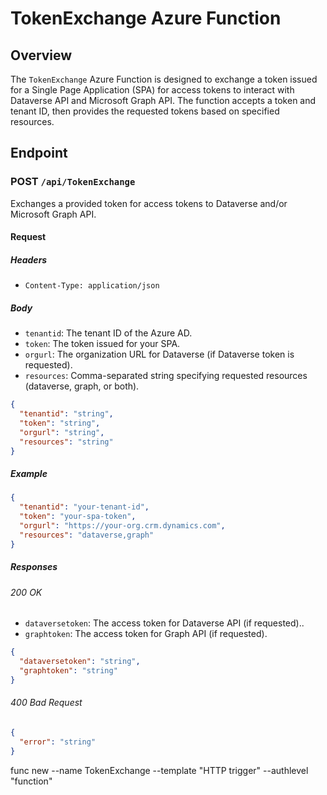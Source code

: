 # TokenExchange Azure Function

## Overview

The `TokenExchange` Azure Function is designed to exchange a token issued for a Single Page Application (SPA) for access tokens to interact with Dataverse API and Microsoft Graph API. The function accepts a token and tenant ID, then provides the requested tokens based on specified resources.

## Endpoint

### POST `/api/TokenExchange`

Exchanges a provided token for access tokens to Dataverse and/or Microsoft Graph API.

#### Request

##### Headers

- `Content-Type: application/json`

##### Body

- `tenantid`: The tenant ID of the Azure AD.
- `token`: The token issued for your SPA.
- `orgurl`: The organization URL for Dataverse (if Dataverse token is requested).
- `resources`: Comma-separated string specifying requested resources (dataverse, graph, or both).

```json
{
  "tenantid": "string",
  "token": "string",
  "orgurl": "string",
  "resources": "string"
}
```

##### Example

```json
{
  "tenantid": "your-tenant-id",
  "token": "your-spa-token",
  "orgurl": "https://your-org.crm.dynamics.com",
  "resources": "dataverse,graph"
}
```

##### Responses

###### 200 OK

- `dataversetoken`: The access token for Dataverse API (if requested)..
- `graphtoken`: The access token for Graph API (if requested).

```json
{
  "dataversetoken": "string",
  "graphtoken": "string"
}
```

###### 400 Bad Request

```json
{
  "error": "string"
}
```

func new --name TokenExchange --template "HTTP trigger" --authlevel "function"
